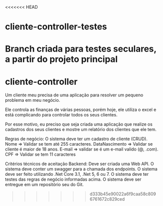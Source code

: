 <<<<<<< HEAD
# cliente-controller-testes

Branch criada para testes seculares, a partir do projeto principal 
=======
# cliente-controller

Um cliente meu precisa de uma aplicação para resolver um pequeno problema em meu negócio.

Ele controla as finanças de várias pessoas, porém hoje, ele utiliza o excel e está complicando para controlar todos os seus
clientes.

Por esse motivo, eu preciso que seja criada uma aplicação que realize os cadastros dos seus clientes e mostre um relatório dos
clientes que ele tem.

Regras de negócio:
O sistema deve ter um cadastro de cliente (CRUD).
Nome => Validar se tem até 255 caracteres.
DataNascimento => Validar se cliente é maior de 18 anos.
E-mail => validar se é um e-mail valido (@, .com).
CPF => Validar se tem 11 caracteres

Critérios técnicos de aceitação Backend:
Deve ser criada uma Web API.
O sistema deve conter um swagger para a chamada dos endpoints.
O sistema deve ser feito utilizando .Net Core 3.1, .Net 5, 6 ou 7.
O sistema deve ter testes das regras de negócio informadas acima.
O sistema deve ser entregue em um repositório seu do Git.
>>>>>>> d333b45e90022a6f9caa58c8096761672c829ced
